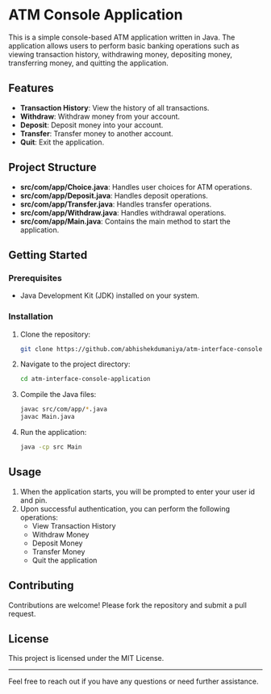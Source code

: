 # ATM Console Application

This is a simple console-based ATM application written in Java. The application allows users to perform basic banking operations such as viewing transaction history, withdrawing money, depositing money, transferring money, and quitting the application.

## Features

- **Transaction History**: View the history of all transactions.
- **Withdraw**: Withdraw money from your account.
- **Deposit**: Deposit money into your account.
- **Transfer**: Transfer money to another account.
- **Quit**: Exit the application.

## Project Structure

- **src/com/app/Choice.java**: Handles user choices for ATM operations.
- **src/com/app/Deposit.java**: Handles deposit operations.
- **src/com/app/Transfer.java**: Handles transfer operations.
- **src/com/app/Withdraw.java**: Handles withdrawal operations.
- **src/com/app/Main.java**: Contains the main method to start the application.

## Getting Started

### Prerequisites

- Java Development Kit (JDK) installed on your system.

### Installation

1. Clone the repository:
    ```bash
    git clone https://github.com/abhishekdumaniya/atm-interface-console-application.git
    ```

2. Navigate to the project directory:
    ```bash
    cd atm-interface-console-application
    ```

3. Compile the Java files:
    ```bash
    javac src/com/app/*.java
    javac Main.java
    ```

4. Run the application:
    ```bash
    java -cp src Main
    ```

## Usage

1. When the application starts, you will be prompted to enter your user id and pin.
2. Upon successful authentication, you can perform the following operations:
    - View Transaction History
    - Withdraw Money
    - Deposit Money
    - Transfer Money
    - Quit the application

## Contributing

Contributions are welcome! Please fork the repository and submit a pull request.

## License

This project is licensed under the MIT License.

---

Feel free to reach out if you have any questions or need further assistance.
